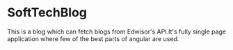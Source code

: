 # SoftTechBlog
This is a blog which can fetch blogs from Edwisor's API.It's fully single page application where few of the best parts of angular are used.
